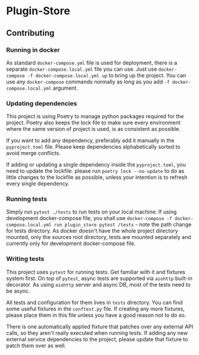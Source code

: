 # Plugin-Store
 

## Contributing

### Running in docker

As standard `docker-compose.yml` file is used for deployment, there is a separate `docker-compose.local.yml` file you 
can use. Just use `docker-compose -f docker-compose.local.yml up` to bring up the project. You can use any 
`docker-compose` commands normally as long as you add `-f docker-compose.local.yml` argument.

### Updating dependencies

This project is using Poetry to manage python packages required for the project. Poetry also keeps the lock file to make
sure every environment where the same version of project is used, is as consistent as possible.

If you want to add any dependency, preferably add it manually in the `pyproject.toml` file. Please keep dependencies
alphabetically sorted to avoid merge conflicts.

If adding or updating a single dependency inside the `pyproject.toml`, you need to update the lockfile. please run
`poetry lock --no-update` to do as little changes to the lockfile as possible, unless your intention is to refresh
every single dependency.

### Running tests

Simply run `pytest ./tests` to run tests on your local machine. If using development docker-compose file, you shall use
`docker-compose -f docker-compose.local.yml run plugin_store pytest /tests` - note the path change for tests directory.
As docker doesn't have the whole project directory mounted, only the sources root directory, tests are mounted 
separately and currently only for development docker-compose file. 

### Writing tests

This project uses `pytest` for running tests. Get familiar with it and fixtures system first. On top of `pytest`, async
tests are supported via `aiohttp` built-in decorator. As using `aiohttp` server and async DB, most of the tests need
to be async.

All tests and configuration for them lives in `tests` directory. You can find some useful fixtures in the `conftest.py`
file. If creating any more fixtures, please place them in this file unless you have a good reason not to do so.

There is one automatically applied fixture that patches over any external API calls, so they aren't really executed
when running tests. If adding any new external service dependencies to the project, please update that fixture to patch
them over as well.